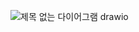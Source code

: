 ![제목 없는 다이어그램 drawio](https://github.com/user-attachments/assets/05efdfb4-b55b-4250-83d5-18cfab927f82)
